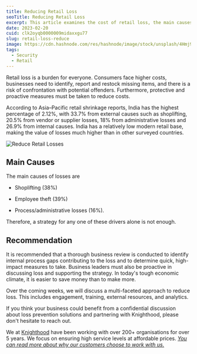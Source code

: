 ```yaml
---
title: Reducing Retail Loss
seoTitle: Reducing Retail Loss
excerpt: This article examines the cost of retail loss, the main causes behind it, and how to effectively guard your business against it.
date: 2023-02-20
cuid: clk2oyqb0000009midaxxgu77
slug: retail-loss-reduce
image: https://cdn.hashnode.com/res/hashnode/image/stock/unsplash/4Hmj9gkyM6c/upload/a0d833caa9a61b49c5bae32a4e6bfa39.jpeg
tags:
  - Security
  - Retail
---
```


Retail loss is a burden for everyone. Consumers face higher costs, businesses need to identify, report and restock missing items, and there is a risk of confrontation with potential offenders. Furthermore, protective and proactive measures must be taken to reduce costs.

According to Asia–Pacific retail shrinkage reports, India has the highest percentage of 2.12%, with 33.7% from external causes such as shoplifting, 20.5% from vendor or supplier losses, 18% from administrative losses and 26.9% from internal causes. India has a relatively low modern retail base, making the value of losses much higher than in other surveyed countries.

![Reduce Retail Losses](https://i.imgur.com/oWLnHLB.png)


## Main Causes[​](http://localhost:3000/blog/retail-loss#main-causes)

The main causes of losses are

* Shoplifting (38%)
    
* Employee theft (39%)
    
* Process/administrative losses (16%).
    

Therefore, a strategy for any one of these drivers alone is not enough.

## Recommendation[​](http://localhost:3000/blog/retail-loss#recommendation)

It is recommended that a thorough business review is conducted to identify internal process gaps contributing to the loss and to determine quick, high-impact measures to take. Business leaders must also be proactive in discussing loss and supporting the strategy. In today's tough economic climate, it is easier to save money than to make more.

Over the coming weeks, we will discuss a multi-faceted approach to reduce loss. This includes engagement, training, external resources, and analytics.

If you think your business could benefit from a confidential discussion about loss prevention solutions and partnering with Knighthood, please don't hesitate to reach out.

We at [Knighthood](http://knighthood.co) have been working with over 200+ organisations for over 5 years. We focus on ensuring high service levels at affordable prices. [*You can read more about why our customers choose to work with us.*](http://knighthood.co/whyus)
